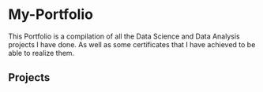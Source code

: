 # My-Portfolio
This Portfolio is a compilation of all the Data Science and Data Analysis projects I have done. As well as some certificates  that I have achieved to be able to realize them.


## Projects

